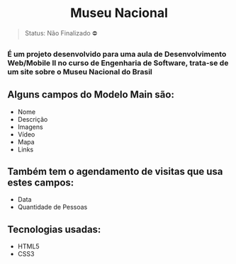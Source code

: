 <h1 align="center">Museu Nacional</h1>

> Status: Não Finalizado ⛔

### É um projeto desenvolvido para uma aula de Desenvolvimento Web/Mobile II no curso de Engenharia de Software, trata-se de um site sobre o Museu Nacional do Brasil

## Alguns campos do Modelo Main são:

+ Nome
+ Descrição
+ Imagens
+ Vídeo 
+ Mapa
+ Links

## Também tem o agendamento de visitas que usa estes campos:

+ Data
+ Quantidade de Pessoas

## Tecnologias usadas:

+ HTML5
+ CSS3
